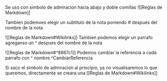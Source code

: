 Se uso con simbolo de admiracion hacia abajo y doble comillas
\![[Reglas de Markdown]]

Tambien podemoes elegir un subtitulo de la nota poniendo # despues del nombre de la nota

\![[Reglas de Markdown#Wikilinks]]
Tambien podemos elegir un parrafo agreganso un ^ despues del nombre de la nota

![[Reglas de Markdown#^8867c1]]
Podemos cambiar la referencia a cada parrafo con ^ nombre ^CambiarReferencia


Si saco el simbolo de admiracion al principio, ya no visualisaremos lo que queremos, directamente se creara una [[Reglas de Markdown#Wikilinks]]
